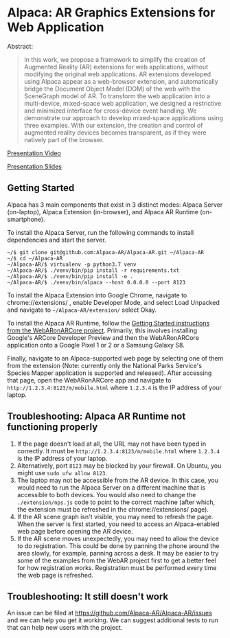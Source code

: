 # Alpaca: AR Graphics Extensions for Web Application

Abstract:
> In this work, we propose a framework to simplify the creation of Augmented
> Reality (AR) extensions for web applications, without modifying the original
> web applications. AR extensions developed using Alpaca appear as a
> web-browser extension, and automatically bridge the Document Object Model
> (DOM) of the web with the SceneGraph model of AR. To transform the web
> application into a multi-device, mixed-space web application, we designed a
> restrictive and minimized interface for cross-device event handling. We
> demonstrate our approach to develop mixed-space applications using three
> examples. With our extension, the creation and control of augmented reality
> devices becomes transparent, as if they were natively part of the browser.

[Presentation Video](https://files.are.mediocreatbest.xyz/x31k4e8e.mp4)

[Presentation Slides](https://files.are.mediocreatbest.xyz/vt2auonw.pdf)

## Getting Started

Alpaca has 3 main components that exist in 3 distinct modes:
Alpaca Server (on-laptop), Alpaca Extension (in-browser), and Alpaca AR Runtime (on-smartphone).

To install the Alpaca Server, run the following commands to install dependencies
and start the server.

```console
~/$ git clone git@github.com:Alpaca-AR/Alpaca-AR.git ~/Alpaca-AR
~/$ cd ~/Alpaca-AR
~/Alpaca-AR/$ virtualenv -p python3.7 venv
~/Alpaca-AR/$ ./venv/bin/pip install -r requirements.txt
~/Alpaca-AR/$ ./venv/bin/pip install -e .
~/Alpaca-AR/$ ./venv/bin/alpaca --host 0.0.0.0 --port 8123
```

To install the Alpaca Extension into Google Chrome,
navigate to chrome://extensions/ , enable Developer Mode,
and select Load Unpacked and navigate to `~/Alpaca-AR/extension/`
select Okay.

To install the Alpaca AR Runtime,
follow the [Getting Started instructions from the WebARonARCore project](https://github.com/google-ar/WebARonARCore#getting-started).
Primarily, this involves installing Google's ARCore Developer Preview and then the WebARonARCore application
onto a Google Pixel 1 or 2 or a Samsung Galaxy S8.

Finally, navigate to an Alpaca-supported web page
by selecting one of them from the extension
(Note: currently only the National Parks Service's Species Mapper application is supported and released).
After accessing that page,
open the WebARonARCore app and navigate to `http://1.2.3.4:8123/m/mobile.html` where `1.2.3.4` is the IP address of your laptop.

## Troubleshooting: Alpaca AR Runtime not functioning properly

1. If the page doesn't load at all, the URL may not have been typed in correctly.
It must be `http://1.2.3.4:8123/m/mobile.html` where `1.2.3.4` is the IP address of your laptop.
0. Alternatively, port `8123` may be blocked by your firewall. On Ubuntu, you might use `sudo ufw allow 8123`.
0. The laptop may not be accessible from the AR device.
In this case, you would need to run the Alpaca Server on a different machine that is accessible to both devices.
You would also need to change the `./extension/nps.js` code to point to the correct machine
(after which, the extension must be refreshed in the chrome://extensions/ page).
0. If the AR scene graph isn't visible, you may need to refresh the page.
When the server is first started, you need to access an Alpaca-enabled web page before opening the AR device.
0. If the AR scene moves unexpectedly, you may need to allow the device to do registration.
This could be done by panning the phone around the area slowly, for example, panning across a desk.
It may be easier to try some of the examples from the WebAR project first to get a better feel for how registration works.
Registration must be performed every time the web page is refreshed.

## Troubleshooting: It still doesn't work

An issue can be filed at https://github.com/Alpaca-AR/Alpaca-AR/issues
and we can help you get it working.
We can suggest additional tests to run that can help new users with the project.
